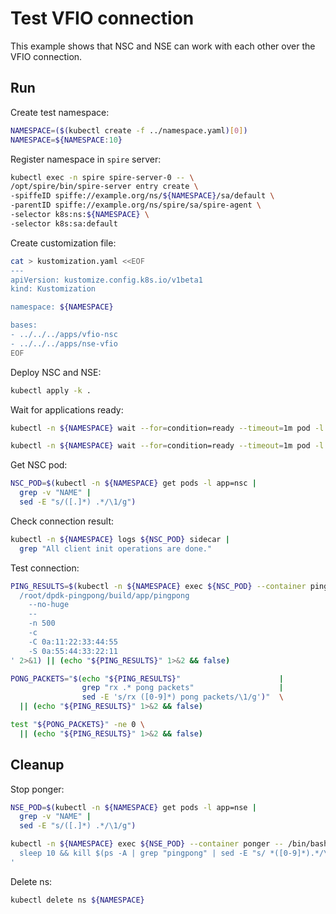 # Test VFIO connection

This example shows that NSC and NSE can work with each other over the VFIO connection.

## Run

Create test namespace:
```bash
NAMESPACE=($(kubectl create -f ../namespace.yaml)[0])
NAMESPACE=${NAMESPACE:10}
```

Register namespace in `spire` server:
```bash
kubectl exec -n spire spire-server-0 -- \
/opt/spire/bin/spire-server entry create \
-spiffeID spiffe://example.org/ns/${NAMESPACE}/sa/default \
-parentID spiffe://example.org/ns/spire/sa/spire-agent \
-selector k8s:ns:${NAMESPACE} \
-selector k8s:sa:default
```

Create customization file:
```bash
cat > kustomization.yaml <<EOF
---
apiVersion: kustomize.config.k8s.io/v1beta1
kind: Kustomization

namespace: ${NAMESPACE}

bases:
- ../../../apps/vfio-nsc
- ../../../apps/nse-vfio
EOF
```

Deploy NSC and NSE:
```bash
kubectl apply -k .
```

Wait for applications ready:
```bash
kubectl -n ${NAMESPACE} wait --for=condition=ready --timeout=1m pod -l app=nsc
```
```bash
kubectl -n ${NAMESPACE} wait --for=condition=ready --timeout=1m pod -l app=nse
```

Get NSC pod:
```bash
NSC_POD=$(kubectl -n ${NAMESPACE} get pods -l app=nsc |
  grep -v "NAME" |
  sed -E "s/([.]*) .*/\1/g")
```

Check connection result:
```bash
kubectl -n ${NAMESPACE} logs ${NSC_POD} sidecar |
  grep "All client init operations are done."
```

Test connection:
```bash
PING_RESULTS=$(kubectl -n ${NAMESPACE} exec ${NSC_POD} --container pinger -- /bin/bash -c ' \
  /root/dpdk-pingpong/build/app/pingpong                                                    \
    --no-huge                                                                               \
    --                                                                                      \
    -n 500                                                                                  \
    -c                                                                                      \
    -C 0a:11:22:33:44:55                                                                    \
    -S 0a:55:44:33:22:11                                                                    \
' 2>&1) || (echo "${PING_RESULTS}" 1>&2 && false)
```
```bash
PONG_PACKETS="$(echo "${PING_RESULTS}"                      |
                grep "rx .* pong packets"                   |
                sed -E 's/rx ([0-9]*) pong packets/\1/g')"  \
  || (echo "${PING_RESULTS}" 1>&2 && false)
```
```bash
test "${PONG_PACKETS}" -ne 0 \
  || (echo "${PING_RESULTS}" 1>&2 && false)
```

## Cleanup

Stop ponger:
```bash
NSE_POD=$(kubectl -n ${NAMESPACE} get pods -l app=nse |
  grep -v "NAME" |
  sed -E "s/([.]*) .*/\1/g")
```
```bash
kubectl -n ${NAMESPACE} exec ${NSE_POD} --container ponger -- /bin/bash -c '                  \
  sleep 10 && kill $(ps -A | grep "pingpong" | sed -E "s/ *([0-9]*).*/\1/g") 1>/dev/null 2>&1 & \
'
```

Delete ns:
```bash
kubectl delete ns ${NAMESPACE}
```